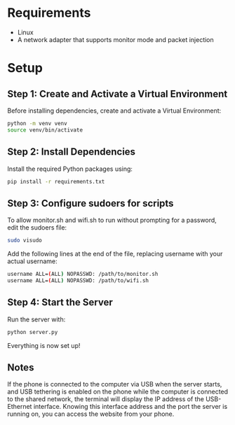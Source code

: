 # Requirements
* Linux
* A network adapter that supports monitor mode and packet injection
  
# Setup
## Step 1: Create and Activate a Virtual Environment
Before installing dependencies, create and activate a Virtual Environment:

```bash
python -m venv venv
source venv/bin/activate
```

## Step 2: Install Dependencies
Install the required Python packages using:

```bash
pip install -r requirements.txt
```

## Step 3: Configure sudoers for scripts
To allow monitor.sh and wifi.sh to run without prompting for a password, edit the sudoers file:

```bash
sudo visudo
```

Add the following lines at the end of the file, replacing username with your actual username:

```bash
username ALL=(ALL) NOPASSWD: /path/to/monitor.sh
username ALL=(ALL) NOPASSWD: /path/to/wifi.sh
```

## Step 4: Start the Server
Run the server with:

```bash
python server.py
```

Everything is now set up!

## Notes
If the phone is connected to the computer via USB when the server starts, and USB tethering is enabled on the phone while the computer is connected to the shared network, the terminal will display the IP address of the USB-Ethernet interface.
Knowing this interface address and the port the server is running on, you can access the website from your phone.
